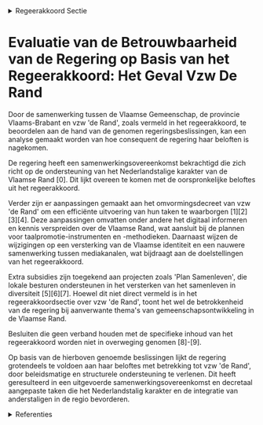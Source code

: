 

<details>
        <summary>Regeerakkoord Sectie </summary>
        <p>6.3.6 VZW De Rand We sluiten een nieuwe samenwerkingsovereen-komst met het EVA vzw ‘de Rand’, waarin we de belangrijkste opdrachten vastleggen: de onder-steuning van het Nederlandstalige verenigings-leven (zeker in de faciliteitengemeenten), de bruisende werking van de gemeenschapscentra, de verspreiding van taalpromotie-instrumenten en –methodieken, het leiden van anderstaligen naar het reguliere aanbod. Het voeden en ontsluiten van de databank van het documentatiecentrum, het in de verf zetten van de troeven van de regio en wat de Vlaamse gemeenschap allemaal aanbiedt en het onder-steunen van gemeenten en verenigingen inzake initiatieven ter versterking van het Nederlandstalig karakter van de Rand worden opgenomen door de cel Vlaamse Rand van de administratie. </p>
        </details> 

# Evaluatie van de Betrouwbaarheid van de Regering op Basis van het Regeerakkoord: Het Geval Vzw De Rand

Door de samenwerking tussen de Vlaamse Gemeenschap, de provincie Vlaams-Brabant en vzw 'de Rand', zoals vermeld in het regeerakkoord, te beoordelen aan de hand van de genomen regeringsbeslissingen, kan een analyse gemaakt worden van hoe consequent de regering haar beloften is nagekomen.

De regering heeft een samenwerkingsovereenkomst bekrachtigd die zich richt op de ondersteuning van het Nederlandstalige karakter van de Vlaamse Rand \[0\]. Dit lijkt overeen te komen met de oorspronkelijke beloftes uit het regeerakkoord.

Verder zijn er aanpassingen gemaakt aan het omvormingsdecreet van vzw 'de Rand' om een efficiënte uitvoering van hun taken te waarborgen \[1\]\[2\]\[3\]\[4\]. Deze aanpassingen omvatten onder andere het digitaal informeren en kennis verspreiden over de Vlaamse Rand, wat aansluit bij de plannen voor taalpromotie-instrumenten en -methodieken. Daarnaast wijzen de wijzigingen op een versterking van de Vlaamse identiteit en een nauwere samenwerking tussen mediakanalen, wat bijdraagt aan de doelstellingen van het regeerakkoord.

Extra subsidies zijn toegekend aan projecten zoals 'Plan Samenleven', die lokale besturen ondersteunen in het versterken van het samenleven in diversiteit \[5\]\[6\]\[7\]. Hoewel dit niet direct vermeld is in het regeerakkoordsectie over vzw 'de Rand', toont het wel de betrokkenheid van de regering bij aanverwante thema's van gemeenschapsontwikkeling in de Vlaamse Rand.

Besluiten die geen verband houden met de specifieke inhoud van het regeerakkoord worden niet in overweging genomen \[8\]-\[9\].

Op basis van de hierboven genoemde beslissingen lijkt de regering grotendeels te voldoen aan haar beloftes met betrekking tot vzw 'de Rand', door beleidsmatige en structurele ondersteuning te verlenen. Dit heeft geresulteerd in een uitgevoerde samenwerkingsovereenkomst en decretaal aangepaste taken die het Nederlandstalig karakter en de integratie van anderstaligen in de regio bevorderen.

<details>
        <summary> Referenties</summary>
        **[\[0\]](https://beslissingenvlaamseregering.vlaanderen.be/?search=Samenwerkingsovereenkomst%202020-2025%20tussen%20Vlaamse%20Gemeenschap%2C%20provincie%20Vlaams-Brabant%20en%20vzw%20%E2%80%98de%20Rand%E2%80%99&dateOption=select&startDate=2020-07-10T08%3A00%3A00Z&endDate=2020-07-10T08%3A00%3A00Z)** : **(2020-07-10)** Samenwerkingsovereenkomst 2020-2025 tussen Vlaamse Gemeenschap, provincie Vlaams-Brabant en vzw ‘de Rand’ 

**[\[1\]](https://beslissingenvlaamseregering.vlaanderen.be/?search=vzw%20de%20Rand%3A%20wijziging%20omvormingsdecreet&dateOption=select&startDate=2020-06-26T08%3A00%3A00Z&endDate=2020-06-26T08%3A00%3A00Z)** : **(2020-06-26)** vzw de Rand: wijziging omvormingsdecreet 

**[\[2\]](https://beslissingenvlaamseregering.vlaanderen.be/?search=Omvorming%20vzw%20de%20Rand&dateOption=select&startDate=2020-10-30T09%3A00%3A00Z&endDate=2020-10-30T09%3A00%3A00Z)** : **(2020-10-30)** Omvorming vzw de Rand 

**[\[3\]](https://beslissingenvlaamseregering.vlaanderen.be/?search=vzw%20de%20Rand%3A%20wijziging%20omvormingsdecreet&dateOption=select&startDate=2020-09-04T08%3A00%3A00Z&endDate=2020-09-04T08%3A00%3A00Z)** : **(2020-09-04)** vzw de Rand: wijziging omvormingsdecreet 

**[\[4\]](https://beslissingenvlaamseregering.vlaanderen.be/?search=Wijzigingsdecreet%20omvorming%20vzw%20de%20Rand%20tot%20een%20privaatrechtelijk%20vormgegeven%20extern%20verzelfstandigd%20agentschap&dateOption=select&startDate=2021-02-26T09%3A00%3A00Z&endDate=2021-02-26T09%3A00%3A00Z)** : **(2021-02-26)** Wijzigingsdecreet omvorming vzw de Rand tot een privaatrechtelijk vormgegeven extern verzelfstandigd agentschap 

**[\[5\]](https://beslissingenvlaamseregering.vlaanderen.be/?search=Subsidies%20Vlaamse%20lokale%20besturen%2C%20vzw%20de%20Rand%20en%20de%20Vlaamse%20Gemeenschapscommissie%20voor%20project%20%27Ondersteuning%20van%20lokale%20besturen%20in%20het%20kader%20van%20%20samenleven%20in%20diversiteit%3A%20Plan%20Samenleven%27&dateOption=select&startDate=2023-09-22T08%3A00%3A00Z&endDate=2023-09-22T08%3A00%3A00Z)** : **(2023-09-22)** Subsidies Vlaamse lokale besturen, vzw de Rand en de Vlaamse Gemeenschapscommissie voor project 'Ondersteuning van lokale besturen in het kader van  samenleven in diversiteit: Plan Samenleven' 

**[\[6\]](https://beslissingenvlaamseregering.vlaanderen.be/?search=Subsidie%20lokale%20besturen%2C%20vzw%20De%20Rand%20en%20Vlaamse%20Gemeenschapscommissie%20project%20%E2%80%98Plan%20Samenleven%E2%80%99%3A%20wijzigingsbesluit&dateOption=select&startDate=2022-12-23T09%3A00%3A00Z&endDate=2022-12-23T09%3A00%3A00Z)** : **(2022-12-23)** Subsidie lokale besturen, vzw De Rand en Vlaamse Gemeenschapscommissie project ‘Plan Samenleven’: wijzigingsbesluit 

**[\[7\]](https://beslissingenvlaamseregering.vlaanderen.be/?search=Subsidies%20Vlaamse%20lokale%20besturen%2C%20vzw%20de%20Rand%20en%20Vlaamse%20Gemeenschapscommissie%20voor%20Plan%20Samenleven&dateOption=select&startDate=2022-09-23T08%3A00%3A00Z&endDate=2022-09-23T08%3A00%3A00Z)** : **(2022-09-23)** Subsidies Vlaamse lokale besturen, vzw de Rand en Vlaamse Gemeenschapscommissie voor Plan Samenleven 

**[\[8\]](https://beslissingenvlaamseregering.vlaanderen.be/?search=Grensregionale%20samenwerking%20Vlaanderen-Nederland&dateOption=select&startDate=2023-06-09T08%3A00%3A00Z&endDate=2023-06-09T08%3A00%3A00Z)** : **(2023-06-09)** Grensregionale samenwerking Vlaanderen-Nederland 

**[\[9\]](https://beslissingenvlaamseregering.vlaanderen.be/?search=Subsidie%20taalstimulerende%20activiteiten%20Nederlands%20in%20schoolvakanties%20en%20buitenschoolse%20opvang%20voor%20kinderen%20en%20jongeren&dateOption=select&startDate=2020-07-10T08%3A00%3A00Z&endDate=2020-07-10T08%3A00%3A00Z)** : **(2020-07-10)** Subsidie taalstimulerende activiteiten Nederlands in schoolvakanties en buitenschoolse opvang voor kinderen en jongeren 
        </details> 

